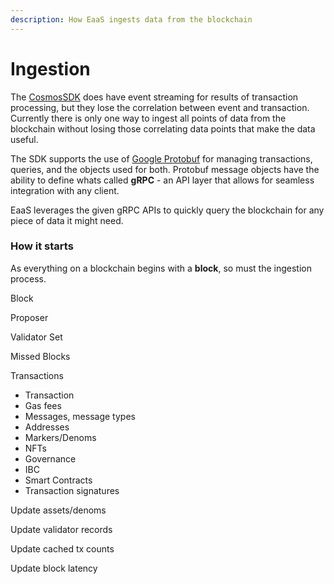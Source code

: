 ```yaml
---
description: How EaaS ingests data from the blockchain
---
```


# Ingestion

The [CosmosSDK](https://github.com/cosmos/cosmos-sdk) does have event streaming for results of transaction processing, but they lose the correlation between event and transaction. Currently there is only one way to ingest all points of data from the blockchain without losing those correlating data points that make the data useful.&#x20;

The SDK supports the use of [Google Protobuf](https://developers.google.com/protocol-buffers) for managing transactions, queries, and the objects used for both. Protobuf message objects have the ability to define whats called **gRPC** - an API layer that allows for seamless integration with any client.

EaaS leverages the given gRPC APIs to quickly query the blockchain for any piece of data it might need.&#x20;

### How it starts

As everything on a blockchain begins with a **block**, so must the ingestion process.

Block

Proposer

Validator Set

Missed Blocks

Transactions

* Transaction
* Gas fees
* Messages, message types
* Addresses
* Markers/Denoms
* NFTs
* Governance
* IBC
* Smart Contracts
* Transaction signatures

Update assets/denoms

Update validator records

Update cached tx counts

Update block latency
